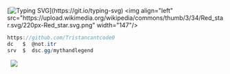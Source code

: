 [![Typing SVG](https://readme-typing-svg.herokuapp.com?font=Roboto+Mono&lines=Itr+%7C+Was+%7C+Here!)](https://git.io/typing-svg)
<img align="left" src="https://upload.wikimedia.org/wikipedia/commons/thumb/3/34/Red_star.svg/220px-Red_star.svg.png" width="147"/> 

```csharp
https://github.com/Tristancantcode0
dc   $  @not.itr
srv  $  dsc.gg/mythandlegend
```
&zwnj; 
&zwnj; 
![](https://komarev.com/ghpvc/?username=Tristancantcode0)
<!---
$ --- SOON
$ --- SOON
$ --- SOON
$ --- SOON
$ --- SOON
$ --- SOON
$ --- SOON
--->
